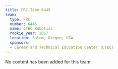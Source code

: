 ```yaml
---
title: FRC Team 6445
team:
  type: FRC
  number: 6445
  name: CTEC Robotics
  rookie_year: 2017
  location: Salem, Oregon, USA
  sponsors:
  - Career and Technical Education Center (CTEC)
---
```


No content has been added for this team